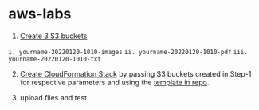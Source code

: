 # aws-labs

1. [Create 3 S3 buckets](https://docs.aws.amazon.com/quickstarts/latest/s3backup/step-1-create-bucket.html)

`i. yourname-20220120-1010-images`
`ii. yourname-20220120-1010-pdf`
`iii. yourname-20220120-1010-txt`

2. [Create CloudFormation Stack](https://docs.aws.amazon.com/AWSCloudFormation/latest/UserGuide/GettingStarted.Walkthrough.html) by passing S3 buckets created in Step-1 for respective parameters and using the [template in repo](https://github.com/lattechetan/aws-labs/blob/main/s3-upload-events-to-trigger-lambda.yml).

3. upload files and test
